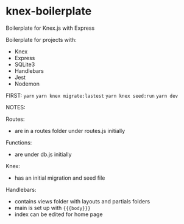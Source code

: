 # knex-boilerplate
Boilerplate for Knex.js with Express

Boilerplate for projects with:
- Knex
- Express
- SQLite3
- Handlebars
- Jest
- Nodemon

FIRST:
`yarn` 
`yarn knex migrate:lastest`
`yarn knex seed:run`
`yarn dev`

NOTES:

Routes:
- are in a routes folder under routes.js initially

Functions:
- are under db.js initially

Knex:
- has an initial migration and seed file

Handlebars:
- contains views folder with layouts and partials folders
- main is set up with `{{{body}}}`
- index can be edited for home page